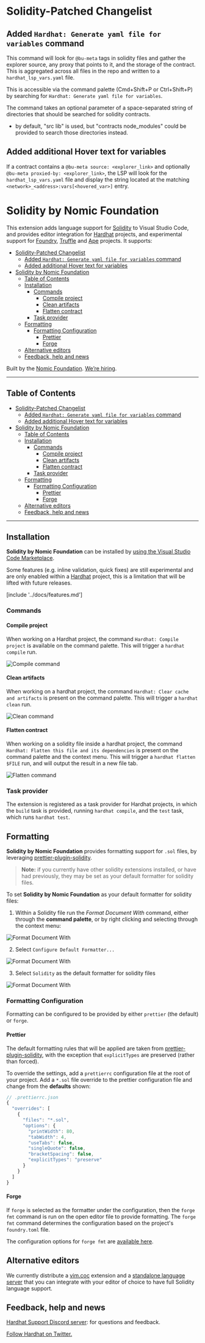 # Solidity-Patched Changelist

## Added `Hardhat: Generate yaml file for variables` command
This command will look for `@bu-meta` tags in solidity files and gather the explorer source, any proxy that points to it, and the storage of the contract. This is aggregated across all files in the repo and written to a `hardhat_lsp_vars.yaml` file. 

This is accessible via the command palette (Cmd+Shift+P or Ctrl+Shift+P) by searching for `Hardhat: Generate yaml file for variables`.

The command takes an optional parameter of a space-separated string of directories that should be searched for solidity contracts.
- by default, "src lib" is used, but "contracts node_modules" could be provided to search those directories instead.

## Added additional Hover text for variables

If a contract contains a `@bu-meta source: <explorer_link>` and optionally `@bu-meta proxied-by: <explorer_link>`, the LSP will look for the `hardhat_lsp_vars.yaml` file and display the string located at the matching `<network>_<address>:vars[<hovered_var>]` entry.




# Solidity by Nomic Foundation

This extension adds language support for [Solidity](https://soliditylang.org/) to Visual Studio Code, and provides editor integration for [Hardhat](https://hardhat.org/) projects, and experimental support for [Foundry](https://getfoundry.sh/), [Truffle](https://trufflesuite.com/) and [Ape](https://www.apeworx.io/) projects. It supports:

- [Solidity-Patched Changelist](#solidity-patched-changelist)
  - [Added `Hardhat: Generate yaml file for variables` command](#added-hardhat-generate-yaml-file-for-variables-command)
  - [Added additional Hover text for variables](#added-additional-hover-text-for-variables)
- [Solidity by Nomic Foundation](#solidity-by-nomic-foundation)
  - [Table of Contents](#table-of-contents)
  - [Installation](#installation)
    - [Commands](#commands)
      - [Compile project](#compile-project)
      - [Clean artifacts](#clean-artifacts)
      - [Flatten contract](#flatten-contract)
    - [Task provider](#task-provider)
  - [Formatting](#formatting)
    - [Formatting Configuration](#formatting-configuration)
      - [Prettier](#prettier)
      - [Forge](#forge)
  - [Alternative editors](#alternative-editors)
  - [Feedback, help and news](#feedback-help-and-news)

Built by the [Nomic Foundation](https://nomic.foundation/). [We’re hiring](https://nomic.foundation/hiring).

---

## Table of Contents

- [Solidity-Patched Changelist](#solidity-patched-changelist)
  - [Added `Hardhat: Generate yaml file for variables` command](#added-hardhat-generate-yaml-file-for-variables-command)
  - [Added additional Hover text for variables](#added-additional-hover-text-for-variables)
- [Solidity by Nomic Foundation](#solidity-by-nomic-foundation)
  - [Table of Contents](#table-of-contents)
  - [Installation](#installation)
    - [Commands](#commands)
      - [Compile project](#compile-project)
      - [Clean artifacts](#clean-artifacts)
      - [Flatten contract](#flatten-contract)
    - [Task provider](#task-provider)
  - [Formatting](#formatting)
    - [Formatting Configuration](#formatting-configuration)
      - [Prettier](#prettier)
      - [Forge](#forge)
  - [Alternative editors](#alternative-editors)
  - [Feedback, help and news](#feedback-help-and-news)

---

## Installation

**Solidity by Nomic Foundation** can be installed by [using the Visual Studio Code Marketplace](https://marketplace.visualstudio.com/items?itemName=NomicFoundation.hardhat-solidity).

Some features (e.g. inline validation, quick fixes) are still experimental and are only enabled within a [Hardhat](https://hardhat.org/) project, this is a limitation that will be lifted with future releases.

[include '../docs/features.md']

### Commands

#### Compile project

When working on a Hardhat project, the command `Hardhat: Compile project` is available on the command palette. This will trigger a `hardhat compile` run.

![Compile command](https://raw.githubusercontent.com/NomicFoundation/hardhat-vscode/main/docs/gifs/command-compile.gif "Compile command")

#### Clean artifacts

When working on a hardhat project, the command `Hardhat: Clear cache and artifacts` is present on the command palette. This will trigger a `hardhat clean` run.

![Clean command](https://raw.githubusercontent.com/NomicFoundation/hardhat-vscode/main/docs/gifs/command-clean.gif "Clean command")

#### Flatten contract

When working on a solidity file inside a hardhat project, the command `Hardhat: Flatten this file and its dependencies` is present on the command palette and the context menu. This will trigger a `hardhat flatten $FILE` run, and will output the result in a new file tab.

![Flatten command](https://raw.githubusercontent.com/NomicFoundation/hardhat-vscode/main/docs/gifs/command-flatten.gif "Flatten command")

### Task provider

The extension is registered as a task provider for Hardhat projects, in which the `build` task is provided, running `hardhat compile`, and the `test` task, which runs `hardhat test`.

## Formatting

**Solidity by Nomic Foundation** provides formatting support for `.sol` files, by leveraging [prettier-plugin-solidity](https://github.com/prettier-solidity/prettier-plugin-solidity).

> **Note:** if you currently have other solidity extensions installed, or have had previously, they may be set as your default formatter for solidity files.

To set **Solidity by Nomic Foundation** as your default formatter for solidity files:

1. Within a Solidity file run the _Format Document With_ command, either through the **command palette**, or by right clicking and selecting through the context menu:

![Format Document With](https://raw.githubusercontent.com/NomicFoundation/hardhat-vscode/main/docs/images/format_document_with.png "Format Document With")

2. Select `Configure Default Formatter...`

![Format Document With](https://raw.githubusercontent.com/NomicFoundation/hardhat-vscode/main/docs/images/configure_default_formatter.png "Configure default formatter")

3. Select `Solidity` as the default formatter for solidity files

![Format Document With](https://raw.githubusercontent.com/NomicFoundation/hardhat-vscode/main/docs/images/select_solidity_plus_hardhat.png "Confiure default formatter")

### Formatting Configuration

Formatting can be configured to be provided by either `prettier` (the default) or `forge`.

#### Prettier

The default formatting rules that will be applied are taken from [prettier-plugin-solidity](https://github.com/prettier-solidity/prettier-plugin-solidity#configuration-file), with the exception that `explicitTypes` are preserved (rather than forced).

To override the settings, add a `prettierrc` configuration file at the root of your project. Add a `*.sol` file override to the prettier configuration file and change from the **defaults** shown:

```javascript
// .prettierrc.json
{
  "overrides": [
    {
      "files": "*.sol",
      "options": {
        "printWidth": 80,
        "tabWidth": 4,
        "useTabs": false,
        "singleQuote": false,
        "bracketSpacing": false,
        "explicitTypes": "preserve"
      }
    }
  ]
}
```

#### Forge

If `forge` is selected as the formatter under the configuration, then the `forge fmt` command is run on the open editor file to provide formatting. The `forge fmt` command determines the configuration based on the project's `foundry.toml` file.

The configuration options for `forge fmt` are [available here](https://book.getfoundry.sh/reference/config/formatter).

## Alternative editors

We currently distribute a [vim.coc](https://www.npmjs.com/package/@nomicfoundation/coc-solidity) extension and a [standalone language server](https://www.npmjs.com/package/@nomicfoundation/solidity-language-server) that you can integrate with your editor of choice to have full Solidity language support.

## Feedback, help and news

[Hardhat Support Discord server](https://hardhat.org/discord): for questions and feedback.

[Follow Hardhat on Twitter.](https://twitter.com/HardhatHQ)

